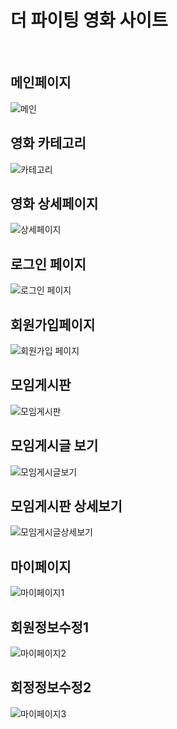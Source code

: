 # 더 파이팅 영화 사이트

<br>

## 메인페이지 

![메인](https://github.com/mingyeol1/front_aws/blob/main/Mainpage.png)



## 영화 카테고리

![카테고리](https://github.com/mingyeol1/front_aws/blob/main/category.png)


## 영화 상세페이지
![상세페이지](https://github.com/mingyeol1/front_aws/blob/main/MovieModal.png)



## 로그인 페이지
![로그인 페이지](https://github.com/mingyeol1/front_aws/blob/main/Login.png)



## 회원가입페이지
![회원가입 페이지](https://github.com/mingyeol1/front_aws/blob/main/SignUp%20(2).png)




## 모임게시판
![모임게시판](https://github.com/mingyeol1/front_aws/blob/main/Meet.png)



## 모임게시글 보기
![모임게시글보기](https://github.com/mingyeol1/front_aws/blob/main/Meet2.png)



## 모임게시판 상세보기
![모임게시글상세보기](https://github.com/mingyeol1/front_aws/blob/main/MeetDetail.png)



## 마이페이지
![마이페이지1](https://github.com/mingyeol1/front_aws/blob/main/Mypage.png)



## 회원정보수정1
![마이페이지2](https://github.com/mingyeol1/front_aws/blob/main/MyDetail.png)


## 회정정보수정2
![마이페이지3](https://github.com/mingyeol1/front_aws/blob/main/MyDetail2.png)



